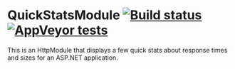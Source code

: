 QuickStatsModule [![Build status](https://ci.appveyor.com/api/projects/status/ijwnm38fdokgnid6?svg=true) ![AppVeyor tests](https://img.shields.io/appveyor/tests/NZSmartie/coap-net-iu0to.svg)](http://github.com/tjcertified/QuickStatsModule)
================

This is an HttpModule that displays a few quick stats about response times and sizes for an ASP.NET application.